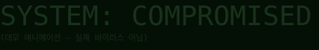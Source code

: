 <!doctype html>

<html lang="ko">
<head>
  <meta charset="utf-8" />
  <meta name="viewport" content="width=device-width, initial-scale=1" />
  <title>바이러스 이펙트 페이지(데모)</title>
  <style>
    html,body{height:100%;margin:0;background:#041006;overflow:hidden;font-family:monospace}
    .overlay{position:fixed;inset:0;pointer-events:none}/* 위로 올라가는 초록 텍스트 행 */
.ticker{position:fixed;left:0;right:0;bottom:-10%;height:100%;overflow:visible}
.line{position:absolute;left:50%;transform:translateX(-50%);white-space:nowrap;font-size:18px;color:#8ff28f;text-shadow:0 0 8px rgba(0,255,120,.18);opacity:.95}
@keyframes rise{
  0%{transform:translate(-50%,20vh) scale(1);opacity:0}
  10%{opacity:1}
  100%{transform:translate(-50%,-120vh) scale(.9);opacity:0}
}

/* 깜빡이는 이모지 */
.emoji{position:fixed;font-size:36px;will-change:transform,opacity;pointer-events:none;mix-blend-mode:screen}

/* 화면 중앙 큰 경고 느낌 텍스트 */
.center-msg{position:fixed;inset:0;display:flex;align-items:center;justify-content:center;flex-direction:column;gap:12px;pointer-events:none}
.center-msg .big{font-size:48px;color:#9aff9a;text-shadow:0 6px 30px rgba(0,255,150,.12);opacity:.14}
.center-msg .small{font-size:14px;color:#9aff9a;opacity:.12}

/* 조금의 노이즈 효과 */
.grain{position:fixed;inset:0;opacity:.06;mix-blend-mode:overlay;background-image:url('data:image/svg+xml;utf8,<svg xmlns="http://www.w3.org/2000/svg" width="200" height="200"><filter id="n"><feTurbulence baseFrequency="0.9" numOctaves="1"/></filter><rect width="100%" height="100%" filter="url(%23n)"/></svg>')}

  </style>
</head>
<body>
  <div class="overlay">
    <div class="ticker" id="ticker"></div>
    <div class="center-msg">
      <div class="big">SYSTEM: COMPROMISED</div>
      <div class="small">(데모 애니메이션 — 실제 바이러스 아님)</div>
    </div>
    <div id="emojiLayer"></div>
    <div class="grain"></div>
  </div>  <script>
    // 설정값
    const LINE_COUNT = 18;           // 동시에 떠있는 위로가는 텍스트 줄 수
    const MIN_INTERVAL = 400;       // 새 라인 생성 최소 간격(ms)
    const MAX_INTERVAL = 1400;      // 최대 간격(ms)
    const LINE_DURATION = 4000;     // 한 줄이 위로 이동하는 시간(ms)

    const ticker = document.getElementById('ticker');
    const emojiLayer = document.getElementById('emojiLayer');

    // 랜덤 텍스트 생성 (초록 글자)
    const CHARS = 'abcdefghijklmnopqrstuvwxyz0123456789!@#$%^&*()[]{}<>/\\|;:\"\' + "'" + ' ';
    function randText(len){
      let s = '';
      for(let i=0;i<len;i++) s += CHARS.charAt(Math.floor(Math.random()*CHARS.length));
      return s;
    }

    // 라인 생성
    function spawnLine(){
      const line = document.createElement('div');
      line.className = 'line';
      const fontSize = 12 + Math.floor(Math.random()*22); // 12~33px
      line.style.fontSize = fontSize + 'px';
      line.style.left = (20 + Math.random()*60) + '%';
      const txtLen = 20 + Math.floor(Math.random()*60);
      line.textContent = randText(txtLen);

      // 애니메이션 타이밍을 랜덤화
      const dur = LINE_DURATION + Math.floor(Math.random()*2000);
      line.style.animation = `rise ${dur}ms linear forwards`;
      // 시작 위치 높낮이 약간씩
      line.style.bottom = (-10 + Math.random()*40) + 'vh';
      ticker.appendChild(line);

      // 제거
      setTimeout(()=>{
        line.remove();
      }, dur + 100);
    }

    // 이모지/문구 순간 표시 (화면에 2초 미만)
    const EMOJIS = ['lol','👾','😈'];
    function spawnEmoji(){
      const span = document.createElement('div');
      span.className = 'emoji';
      // 랜덤 선택: 텍스트(lol) 혹은 이모지
      const pick = EMOJIS[Math.floor(Math.random()*EMOJIS.length)];
      span.textContent = pick;
      // 위치와 크기 랜덤
      const x = Math.random()*100;
      const y = Math.random()*80 + 5;
      span.style.left = x + '%';
      span.style.top = y + '%';
      const size = 20 + Math.floor(Math.random()*72);
      span.style.fontSize = size + 'px';
      span.style.opacity = '0';
      // 애니메이션 (빠르게 나타났다 사라짐, 400~1800ms)
      const life = 500 + Math.random()*1400; // 500ms ~ 1900ms
      span.animate([
        {transform: 'scale(.6) translateY(0px)', opacity: 0},
        {transform: 'scale(1.05) translateY(-6px)', opacity: 1, offset: 0.2},
        {transform: 'scale(.9) translateY(-14px)', opacity: 0}
      ], {duration: life, easing: 'cubic-bezier(.2,.8,.2,1)'});

      emojiLayer.appendChild(span);
      setTimeout(()=> span.remove(), life + 20);
    }

    // 반복 스폰 관리
    let running = true;
    function startSpawning(){
      // 라인 스폰 주기
      (function loopLines(){
        if(!running) return;
        // 유지되는 라인 수를 체크해 새로 추가 여부 결정
        const currentLines = ticker.querySelectorAll('.line').length;
        if(currentLines < LINE_COUNT) spawnLine();
        const interval = MIN_INTERVAL + Math.random()*(MAX_INTERVAL-MIN_INTERVAL);
        setTimeout(loopLines, interval);
      })();

      // 이모지 스폰 주기 (0.5~1.2초 대)
      (function loopEmoji(){
        if(!running) return;
        spawnEmoji();
        const next = 300 + Math.random()*900;
        setTimeout(loopEmoji, next);
      })();
    }

    // 시작
    startSpawning();

    // 키보드로 정지(디버그용) — Escape 누르면 정지
    window.addEventListener('keydown', (e)=>{
      if(e.key === 'Escape'){ running = false; }
    });

    // 모바일/저성능 장치에서 프레임 부담 줄이기: 탭 하면 멈추게
    window.addEventListener('touchstart', ()=>{ running = !running; if(running) startSpawning(); });

    // 페이지 포커스/블러에 따라 자동 정지 — 백그라운드에서 계속 실행되는 걸 방지
    document.addEventListener('visibilitychange', ()=>{
      running = !document.hidden;
      if(running) startSpawning();
    });
  </script></body>
</html>
